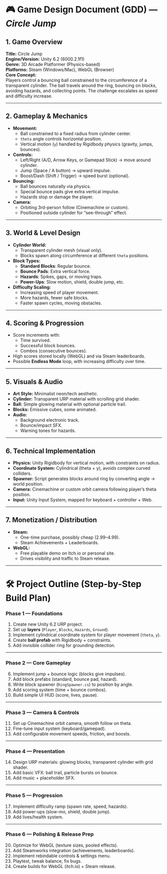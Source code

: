 # 🎮 Game Design Document (GDD) — _Circle Jump_

## 1. Game Overview

**Title:** Circle Jump  
**Engine/Version:** Unity 6.2 (6000.2.1f1)  
**Genre:** 3D Arcade Platformer (Physics-based)  
**Platforms:** Steam (Windows/Mac), WebGL (Browser)  
**Core Concept:**  
Players control a bouncing ball constrained to the circumference of a transparent cylinder. The ball travels around the ring, bouncing on blocks, avoiding hazards, and collecting points. The challenge escalates as speed and difficulty increase.

---

## 2. Gameplay & Mechanics

- **Movement:**
  - Ball constrained to a fixed radius from cylinder center.
  - `theta` angle controls horizontal position.
  - Vertical motion (`y`) handled by Rigidbody physics (gravity, jumps, bounces).
- **Controls:**
  - Left/Right (A/D, Arrow Keys, or Gamepad Stick) → move around cylinder.
  - Jump (Space / A button) → upward impulse.
  - Boost/Dash (Shift / Trigger) → speed burst (optional).
- **Bouncing:**
  - Ball bounces naturally via physics.
  - Special bounce pads give extra vertical impulse.
  - Hazards stop or damage the player.
- **Camera:**
  - Orbiting 3rd-person follow (Cinemachine or custom).
  - Positioned outside cylinder for “see-through” effect.

---

## 3. World & Level Design

- **Cylinder World:**
  - Transparent cylinder mesh (visual only).
  - Blocks spawn along circumference at different `theta` positions.
- **Block Types:**
  - **Standard Blocks**: Regular bounce.
  - **Bounce Pads**: Extra vertical force.
  - **Hazards**: Spikes, gaps, or moving traps.
  - **Power-Ups**: Slow motion, shield, double jump, etc.
- **Difficulty Scaling:**
  - Increasing speed of player movement.
  - More hazards, fewer safe blocks.
  - Faster spawn cycles, moving obstacles.

---

## 4. Scoring & Progression

- Score increments with:
  - Time survived.
  - Successful block bounces.
  - Combos (consecutive bounces).
- High scores stored locally (WebGL) and via Steam leaderboards.
- Possible **Endless Mode** loop, with increasing difficulty over time.

---

## 5. Visuals & Audio

- **Art Style:** Minimalist neon/tech aesthetic.
- **Cylinder:** Transparent URP material with scrolling grid shader.
- **Ball:** Simple glowing material with optional particle trail.
- **Blocks:** Emissive cubes, some animated.
- **Audio:**
  - Background electronic track.
  - Bounce/impact SFX.
  - Warning tones for hazards.

---

## 6. Technical Implementation

- **Physics:** Unity Rigidbody for vertical motion, with constraints on radius.
- **Coordinate System:** Cylindrical (theta + y), avoids complex curved colliders.
- **Spawner:** Script generates blocks around ring by converting angle → world position.
- **Camera:** Cinemachine or custom orbit camera following player’s theta position.
- **Input:** Unity Input System, mapped for keyboard + controller + Web.

---

## 7. Monetization / Distribution

- **Steam:**
  - One-time purchase, possibly cheap ($2.99–$4.99).
  - Steam Achievements + Leaderboards.
- **WebGL:**
  - Free playable demo on Itch.io or personal site.
  - Drives visibility and traffic to Steam release.

---

# 🛠 Project Outline (Step-by-Step Build Plan)

### **Phase 1 — Foundations**

1. Create new Unity 6.2 URP project.  
2. Set up **layers** (`Player`, `Blocks`, `Hazards`, `Ground`).
3. Implement cylindrical coordinate system for player movement (`theta`, `y`).
4. Create **ball prefab** with Rigidbody + constraints.
5. Add invisible collider ring for grounding detection.

---

### **Phase 2 — Core Gameplay**

6. Implement jump + bounce logic (blocks give impulses).
7. Add block prefabs (standard, bounce pad, hazard).
8. Write block spawner (`RingSpawner.cs`) to position by angle.
9. Add scoring system (time + bounce combos).
10. Build simple UI HUD (score, lives, pause).

---

### **Phase 3 — Camera & Controls**

11. Set up Cinemachine orbit camera, smooth follow on theta.
12. Fine-tune input system (keyboard/gamepad).
13. Add configurable movement speeds, friction, and boosts.

---

### **Phase 4 — Presentation**

14. Design URP materials: glowing blocks, transparent cylinder with grid shader.
15. Add basic VFX: ball trail, particle bursts on bounce.
16. Add music + placeholder SFX.

---

### **Phase 5 — Progression**

17. Implement difficulty ramp (spawn rate, speed, hazards).
18. Add power-ups (slow-mo, shield, double jump).
19. Add lives/health system.

---

### **Phase 6 — Polishing & Release Prep**

20. Optimize for WebGL (texture sizes, pooled effects).
21. Add Steamworks integration (achievements, leaderboards).
22. Implement rebindable controls & settings menu.
23. Playtest, tweak balance, fix bugs.
24. Create builds for WebGL (itch.io) + Steam release.
